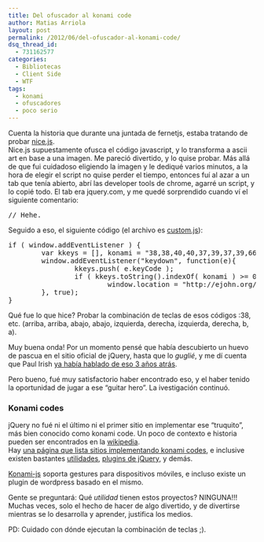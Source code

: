 ```yaml
---
title: Del ofuscador al konami code
author: Matias Arriola
layout: post
permalink: /2012/06/del-ofuscador-al-konami-code/
dsq_thread_id:
  - 731162577
categories:
  - Bibliotecas
  - Client Side
  - WTF
tags:
  - konami
  - ofuscadores
  - poco serio
---
```

Cuenta la historia que durante una juntada de fernetjs, estaba tratando de probar <a href="https://github.com/TShadwell/Nice.js" title="nice.js" target="_blank">nice.js</a>.  
Nice.js supuestamente ofusca el código javascript, y lo transforma a ascii art en base a una imagen. Me pareció divertido, y lo quise probar. Más allá de que fui cuidadoso eligiendo la imagen y le dediqué varios minutos, a la hora de elegir el script no quise perder el tiempo, entonces fuí al azar a un tab que tenía abierto, abrí las developer tools de chrome, agarré un script, y lo copié todo. El tab era jquery.com, y me quedé sorprendido cuando ví el siguiente comentario:

<pre class="brush: jscript; title: ; notranslate" title="">// Hehe.
</pre>

Seguido a eso, el siguiente código (el archivo es <a href="http://jquery.com/files/rocker/scripts/custom.js" target="_blank">custom.js</a>):

<pre class="brush: jscript; title: ; notranslate" title="">if ( window.addEventListener ) {
        var kkeys = [], konami = "38,38,40,40,37,39,37,39,66,65";
        window.addEventListener("keydown", function(e){
                kkeys.push( e.keyCode );
                if ( kkeys.toString().indexOf( konami ) &gt;= 0 )
                        window.location = "http://ejohn.org/apps/hero/";
        }, true);
}
</pre>

Qué fue lo que hice? Probar la combinación de teclas de esos códigos :38, etc. (arriba, arriba, abajo, abajo, izquierda, derecha, izquierda, derecha, b, a).

Muy buena onda! Por un momento pensé que había descubierto un huevo de pascua en el sitio oficial de jQuery, hasta que lo *guglié*, y me dí cuenta que Paul Irish <a href="http://paulirish.com/2009/cornify-easter-egg-with-jquery/" title="jQuery easter egg by paul irish" target="_blank">ya había hablado de eso 3 años atrás</a>. 

Pero bueno, fué muy satisfactorio haber encontrado eso, y el haber tenido la oportunidad de jugar a ese &#8220;guitar hero&#8221;. La ivestigación continuó.

### Konami codes

jQuery no fué ni el último ni el primer sitio en implementar ese &#8220;truquito&#8221;, más bien conocido como konami code. Un poco de contexto e historia pueden ser encontrados en la <a href="http://es.wikipedia.org/wiki/C%C3%B3digo_Konami" title="Código konami - wikipedia" target="_blank">wikipedia</a>.  
Hay <a href="http://konamicodesites.com/" title="konamicodesites.com" target="_blank">una página que lista sitios implementando konami codes</a>, e inclusive existen bastantes <a href="http://snaptortoise.com/konami-js/" title="konami-js" target="_blank">utilidades</a>, <a href="https://github.com/davidcoallier/jquery-konami" title="jquery-konami" target="_blank">plugins de jQuery</a>, y demás.

[Konami-js][1] soporta gestures para dispositivos móviles, e incluso existe un plugin de wordpress basado en el mismo. 

Gente se preguntará: Qué *utilidad* tienen estos proyectos? NINGUNA!!!  
Muchas veces, solo el hecho de hacer de algo divertido, y de divertirse mientras se lo desarrolla y aprender, justifica los medios.

PD: Cuidado con dónde ejecutan la combinación de teclas ;).

 [1]: https://github.com/snaptortoise/konami-js "konami-js en github"